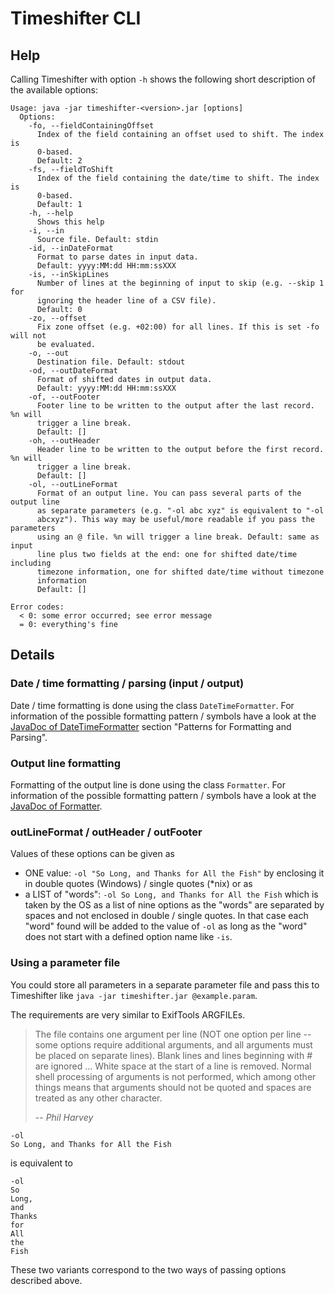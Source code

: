 # Timeshifter CLI

## Help

Calling Timeshifter with option `-h` shows the following short description of the
available options:
```
Usage: java -jar timeshifter-<version>.jar [options]
  Options:
    -fo, --fieldContainingOffset
      Index of the field containing an offset used to shift. The index is
      0-based.
      Default: 2
    -fs, --fieldToShift
      Index of the field containing the date/time to shift. The index is
      0-based.
      Default: 1
    -h, --help
      Shows this help
    -i, --in
      Source file. Default: stdin
    -id, --inDateFormat
      Format to parse dates in input data.
      Default: yyyy:MM:dd HH:mm:ssXXX
    -is, --inSkipLines
      Number of lines at the beginning of input to skip (e.g. --skip 1  for
      ignoring the header line of a CSV file).
      Default: 0
    -zo, --offset
      Fix zone offset (e.g. +02:00) for all lines. If this is set -fo will not
      be evaluated.
    -o, --out
      Destination file. Default: stdout
    -od, --outDateFormat
      Format of shifted dates in output data.
      Default: yyyy:MM:dd HH:mm:ssXXX
    -of, --outFooter
      Footer line to be written to the output after the last record. %n will
      trigger a line break.
      Default: []
    -oh, --outHeader
      Header line to be written to the output before the first record. %n will
      trigger a line break.
      Default: []
    -ol, --outLineFormat
      Format of an output line. You can pass several parts of the output line
      as separate parameters (e.g. "-ol abc xyz" is equivalent to "-ol
      abcxyz"). This way may be useful/more readable if you pass the parameters
      using an @ file. %n will trigger a line break. Default: same as input
      line plus two fields at the end: one for shifted date/time including
      timezone information, one for shifted date/time without timezone
      information
      Default: []

Error codes:
  < 0: some error occurred; see error message
  = 0: everything's fine
```

## Details

### Date / time formatting / parsing (input / output)

Date / time formatting is done using the class `DateTimeFormatter`. For information of the possible formatting
pattern / symbols have a look at the
[JavaDoc of DateTimeFormatter](https://docs.oracle.com/javase/8/docs/api/index.html?java/time/format/DateTimeFormatter.html)
section "Patterns for Formatting and Parsing".

### Output line formatting

Formatting of the output line is done using the class `Formatter`. For information of the possible formatting
pattern / symbols have a look at the
[JavaDoc of Formatter](https://docs.oracle.com/javase/8/docs/api/index.html?java/util/Formatter.html).

### outLineFormat / outHeader / outFooter

Values of these options can be given as
- ONE value: `-ol "So Long, and Thanks for All the Fish"` by enclosing it in double quotes (Windows) / single quotes (*nix)
  or as
- a LIST of "words": `-ol So Long, and Thanks for All the Fish` which is taken by the OS as a list of nine options
  as the "words" are separated by spaces and not enclosed in double / single quotes.
  In that case each "word" found will be added to the value of `-ol` as long as the "word" does not start with a
  defined option name like `-is`.

### Using a parameter file

You could store all parameters in a separate parameter file and pass this to Timeshifter like
`java -jar timeshifter.jar @example.param`.

The requirements are very similar to ExifTools ARGFILEs.
> The file contains one argument per line (NOT one option per line -- some options require additional arguments, and all
> arguments must be placed on separate lines). Blank lines and lines beginning with # are ignored ... White space at the
> start of a line is removed. Normal shell processing of arguments is not performed, which among other things means that
> arguments should not be quoted and spaces are treated as any other character.
>
> -- <cite>Phil Harvey</cite>

```
-ol
So Long, and Thanks for All the Fish
```
is equivalent to
```
-ol
So
Long,
and
Thanks
for
All
the
Fish
```
These two variants correspond to the two ways of passing options described above.
